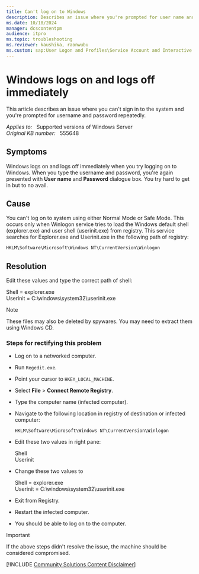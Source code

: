 ```yaml
---
title: Can't log on to Windows
description: Describes an issue where you're prompted for user name and password repeatedly when logging on Windows.
ms.date: 10/18/2024
manager: dcscontentpm
audience: itpro
ms.topic: troubleshooting
ms.reviewer: kaushika, raonwubu
ms.custom: sap:User Logon and Profiles\Service Account and Interactive User Logon Issues and Credential Providers, csstroubleshoot
---
```

# Windows logs on and logs off immediately

This article describes an issue where you can't sign in to the system and you're prompted for username and password repeatedly.

_Applies to:_ &nbsp; Supported versions of Windows Server  
_Original KB number:_ &nbsp; 555648

## Symptoms

Windows logs on and logs off immediately when you try logging on to Windows. When you type the username and password, you're again presented with **User name** and **Password** dialogue box. You try hard to get in but to no avail.

## Cause

You can't log on to system using either Normal Mode or Safe Mode. This occurs only when Winlogon service tries to load the Windows default shell (explorer.exe) and user shell (userinit.exe) from registry. This service searches for Explorer.exe and Userinit.exe in the following path of registry:

`HKLM\Software\Microsoft\Windows NT\CurrentVersion\Winlogon`

## Resolution

Edit these values and type the correct path of shell:

Shell = explorer.exe  
Userinit = C:\windows\system32\userinit.exe

> [!NOTE]
> These files may also be deleted by spywares. You may need to extract them using Windows CD.

### Steps for rectifying this problem

- Log on to a networked computer.
- Run `Regedit.exe`.
- Point your cursor to `HKEY_LOCAL_MACHINE`.
- Select **File** > **Connect Remote Registry**.
- Type the computer name (infected computer).
- Navigate to the following location in registry of destination or infected computer:

  `HKLM\Software\Microsoft\Windows NT\CurrentVersion\Winlogon`
  
- Edit these two values in right pane:

  Shell  
  Userinit
  
- Change these two values to

  Shell = explorer.exe  
  Userinit = C:\windows\system32\userinit.exe
  
- Exit from Registry.
- Restart the infected computer.
- You should be able to log on to the computer.

> [!IMPORTANT]
> If the above steps didn't resolve the issue, the machine should be considered compromised.

[!INCLUDE [Community Solutions Content Disclaimer](../../includes/community-solutions-content-disclaimer.md)]
